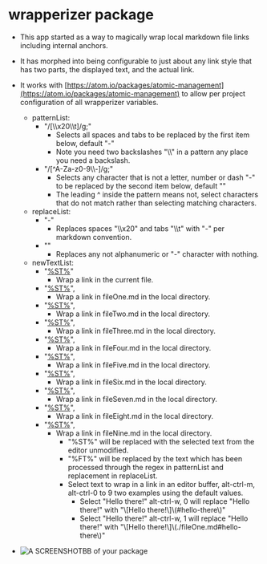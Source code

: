# wrapperizer package

  - This app started as a way to magically wrap local markdown file links including internal anchors.
  - It has morphed into being configurable to just about any link style that has two parts, the displayed text, and the actual link.
  - It works with [https://atom.io/packages/atomic-management](https://atom.io/packages/atomic-management) to allow per project configuration of all wrapperizer variables.
    - patternList:
      - "/[\\\\x20\\\\t]/g;"
        - Selects all spaces and tabs to be replaced by the first item below, default "-"
        - Note you need two backslashes "\\\\" in a pattern any place you need a backslash.
      - "/[^A-Za-z0-9\\\\-]/g;" 
        - Selects any character that is not a letter, number or dash "-" to be replaced by the second item below, default ""
        - The leading ^ inside the pattern means not, select characters that do not match rather than selecting matching characters.
    - replaceList:
      - "-" 
        - Replaces spaces "\\\\x20" and tabs "\\\\t" with "-" per markdown convention.
      - "" 
        - Replaces any not alphanumeric or "-" character with nothing.
    - newTextList:
      - "[%ST%](\#%FT%)"
        - Wrap a link in the current file.
      - "[%ST%](./fileOne.md\#%FT%)",
        - Wrap a link in fileOne.md in the local directory.
      - "[%ST%](./fileTwo.md\#%FT%)",
        - Wrap a link in fileTwo.md in the local directory.
      - "[%ST%](./fileThree.md\#%FT%)",
        - Wrap a link in fileThree.md in the local directory.
      - "[%ST%](./fileFour.md\#%FT%)",
        - Wrap a link in fileFour.md in the local directory.
      - "[%ST%](./fileFive.md\#%FT%)",
        - Wrap a link in fileFive.md in the local directory.
      - "[%ST%](./fileSix.md\#%FT%)",
        - Wrap a link in fileSix.md in the local directory.
      - "[%ST%](./fileSeven.md\#%FT%)",
        - Wrap a link in fileSeven.md in the local directory.
      - "[%ST%](./fileEight.md\#%FT%)",
        - Wrap a link in fileEight.md in the local directory.
      - "[%ST%](./fileNine.md\#%FT%)",
        - Wrap a link in fileNine.md in the local directory.
          - "%ST%" will be replaced with the selected text from the editor unmodified.
          - "%FT%" will be replaced by the text which has been processed through the regex in patternList and replacement in replaceList.
          - Select text to wrap in a link in an editor buffer, alt-ctrl-m, alt-ctrl-0 to 9 two examples using the default values.
            - Select "Hello there!" alt-ctrl-w, 0 will replace "Hello there!" with "\\[Hello there!\\]\\(#hello-there\\)"
            - Select "Hello there!" alt-ctrl-w, 1 will replace "Hello there!" with "\\[Hello there!\\]\\(./fileOne.md#hello-there\\)"


  - ![A SCREENSHOTBB of your package](https://f.cloud.github.com/assets/69169/2290250/c35d867a-a017-11e3-86be-cd7c5bf3ff9b.gif)
